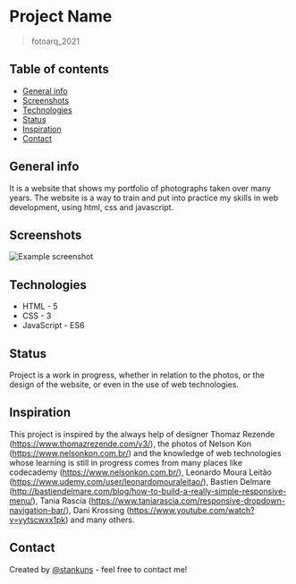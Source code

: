 # Project Name
> fotoarq_2021

## Table of contents
* [General info](#general-info)
* [Screenshots](#screenshots)
* [Technologies](#technologies)
* [Status](#status)
* [Inspiration](#inspiration)
* [Contact](#contact)

## General info
It is a website that shows my portfolio of photographs taken over many years.
The website is a way to train and put into practice my skills in web development, using html, css and javascript.

## Screenshots
![Example screenshot](./images/screenshot.png)

## Technologies
* HTML - 5
* CSS - 3
* JavaScript - ES6

## Status
Project is a work in progress, whether in relation to the photos, or the design of the website, or even in the use of web technologies.

## Inspiration
This project is inspired by the always help of designer Thomaz Rezende (https://www.thomazrezende.com/v3/), the photos of Nelson Kon (https://www.nelsonkon.com.br/)
and the knowledge of web technologies whose learning is still in progress comes from many places like
codecademy (https://www.nelsonkon.com.br/), Leonardo Moura Leitão (https://www.udemy.com/user/leonardomouraleitao/), Bastien Delmare (http://bastiendelmare.com/blog/how-to-build-a-really-simple-responsive-menu/), Tania Rascia (https://www.taniarascia.com/responsive-dropdown-navigation-bar/), Dani Krossing (https://www.youtube.com/watch?v=yytscwxx1pk) and many others.

## Contact
Created by [@stankuns](https://www.fernando.arq.br/) - feel free to contact me!